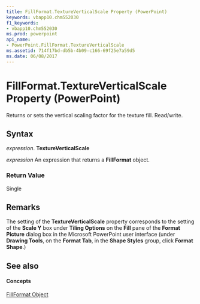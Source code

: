 ```yaml
---
title: FillFormat.TextureVerticalScale Property (PowerPoint)
keywords: vbapp10.chm552030
f1_keywords:
- vbapp10.chm552030
ms.prod: powerpoint
api_name:
- PowerPoint.FillFormat.TextureVerticalScale
ms.assetid: 714f17bd-db5b-4b09-c166-69f25e7a59d5
ms.date: 06/08/2017
---
```



# FillFormat.TextureVerticalScale Property (PowerPoint)

Returns or sets the vertical scaling factor for the texture fill. Read/write.


## Syntax

 _expression_. **TextureVerticalScale**

 _expression_ An expression that returns a **FillFormat** object.


### Return Value

Single


## Remarks

The setting of the  **TextureVerticalScale** property corresponds to the setting of the **Scale Y** box under **Tiling Options** on the **Fill** pane of the **Format Picture** dialog box in the Microsoft PowerPoint user interface (under **Drawing Tools**, on the  **Format Tab**, in the  **Shape Styles** group, click **Format Shape**.)


## See also


#### Concepts


[FillFormat Object](fillformat-object-powerpoint.md)

